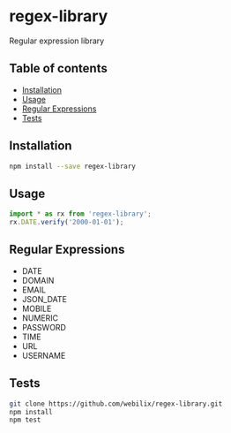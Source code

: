 # regex-library

Regular expression library

## Table of contents

-   [Installation](#installation)
-   [Usage](#usage-typescript)
-   [Regular Expressions](#regular-expressions)
-   [Tests](#tests)

## Installation

```bash
npm install --save regex-library
```

## Usage

```typescript
import * as rx from 'regex-library';
rx.DATE.verify('2000-01-01');
```

## Regular Expressions

-   DATE
-   DOMAIN
-   EMAIL
-   JSON_DATE
-   MOBILE
-   NUMERIC
-   PASSWORD
-   TIME
-   URL
-   USERNAME

## Tests

```bash
git clone https://github.com/webilix/regex-library.git
npm install
npm test
```
